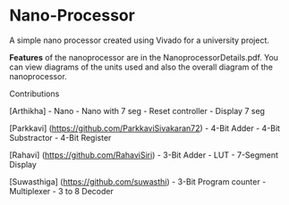 # Nano-Processor

A simple nano processor created using Vivado for a university project.

**Features** of the nanoprocessor are in the NanoprocessorDetails.pdf. 
You can view diagrams of the units used and also the overall diagram of the nanoprocessor.


Contributions

[Arthikha]  - Nano
                     - Nano with 7 seg
                     - Reset controller
                     - Display 7 seg

[Parkkavi] (https://github.com/ParkkaviSivakaran72) - 4-Bit Adder
                                                    - 4-Bit Substractor
                                                    - 4-Bit Register

[Rahavi] (https://github.com/RahaviSiri) - 3-Bit Adder
                                         - LUT
                                         - 7-Segment Display

[Suwasthiga] (https://github.com/suwasthi) - 3-Bit Program counter
                                           - Multiplexer
                                           - 3 to 8 Decoder




